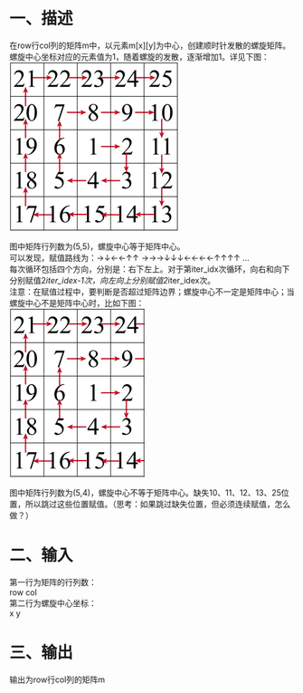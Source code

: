 # 一、描述
在row行col列的矩阵m中，以元素m[x][y]为中心，创建顺时针发散的螺旋矩阵。螺旋中心坐标对应的元素值为1，随着螺旋的发散，逐渐增加1。详见下图：<br>
![spiral_matrix](https://github.com/yuanyesjtu/spiral_matrix/blob/master/spiral_matrix.jpg)

图中矩阵行列数为(5,5)，螺旋中心等于矩阵中心。<br>
可以发现，赋值路线为：→↓←←↑↑ →→→↓↓↓←←←←↑↑↑↑ ...<br>
每次循环包括四个方向，分别是：右下左上。对于第iter_idx次循环，向右和向下分别赋值2*iter_idex-1次，向左向上分别赋值2*iter_idex次。<br>
注意：在赋值过程中，要判断是否超过矩阵边界；螺旋中心不一定是矩阵中心；当螺旋中心不是矩阵中心时，比如下图：<br>
![spiral_matrix1](https://github.com/yuanyesjtu/spiral_matrix/blob/master/spiral_matrix1.jpg)

图中矩阵行列数为(5,4)，螺旋中心不等于矩阵中心。缺失10、11、12、13、25位置，所以跳过这些位置赋值。（思考：如果跳过缺失位置，但必须连续赋值，怎么做？）

# 二、输入
第一行为矩阵的行列数：<br>
row col<br>
第二行为螺旋中心坐标：<br>
x y<br>

# 三、输出
输出为row行col列的矩阵m
